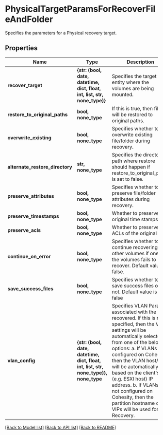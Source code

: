 # PhysicalTargetParamsForRecoverFileAndFolder

Specifies the parameters for a Physical recovery target.

## Properties
Name | Type | Description | Notes
------------ | ------------- | ------------- | -------------
**recover_target** | **{str: (bool, date, datetime, dict, float, int, list, str, none_type)}** | Specifies the target entity where the volumes are being mounted. | 
**restore_to_original_paths** | **bool, none_type** | If this is true, then files will be restored to original paths. | [optional] 
**overwrite_existing** | **bool, none_type** | Specifies whether to overwrite existing file/folder during recovery. | [optional] 
**alternate_restore_directory** | **str, none_type** | Specifies the directory path where restore should happen if restore_to_original_paths is set to false. | [optional] 
**preserve_attributes** | **bool, none_type** | Specifies whether to preserve file/folder attributes during recovery. | [optional] 
**preserve_timestamps** | **bool, none_type** | Whether to preserve the original time stamps. | [optional] 
**preserve_acls** | **bool, none_type** | Whether to preserve the ACLs of the original file. | [optional] 
**continue_on_error** | **bool, none_type** | Specifies whether to continue recovering other volumes if one of the volumes fails to recover. Default value is false. | [optional] 
**save_success_files** | **bool, none_type** | Specifies whether to save success files or not. Default value is false | [optional] 
**vlan_config** | **{str: (bool, date, datetime, dict, float, int, list, str, none_type)}, none_type** | Specifies VLAN Params associated with the recovered. If this is not specified, then the VLAN settings will be automatically selected from one of the below options: a. If VLANs are configured on Cohesity, then the VLAN host/VIP will be automatically based on the client&#39;s (e.g. ESXI host) IP address. b. If VLANs are not configured on Cohesity, then the partition hostname or VIPs will be used for Recovery. | [optional] 

[[Back to Model list]](../README.md#documentation-for-models) [[Back to API list]](../README.md#documentation-for-api-endpoints) [[Back to README]](../README.md)


